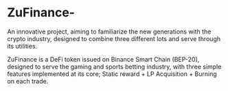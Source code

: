 # ZuFinance-
An innovative project, aiming to familiarize the new generations with the crypto industry, designed to combine three different lots and serve through its utilities.

ZuFinance is a DeFi token issued on Binance Smart Chain (BEP-20), designed to serve the gaming and sports betting industry, with three simple features implemented at its core; Static reward + LP Acquisition + Burning on each trade.
